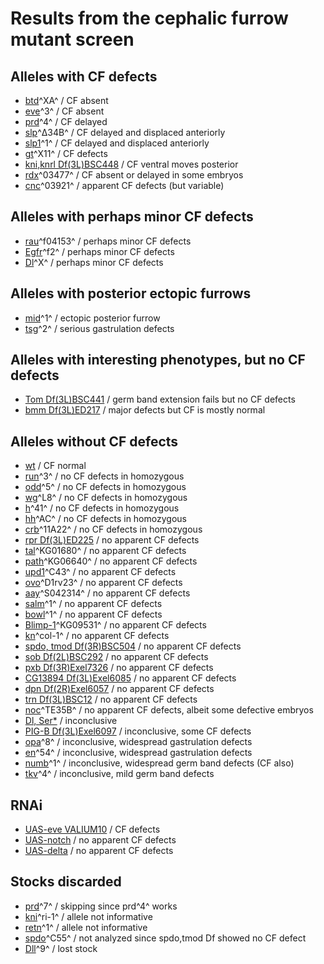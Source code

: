 # Results from the cephalic furrow mutant screen

## Alleles with CF defects

* [btd](http://flybase.org/reports/FBal0030657.html)^XA^ / CF absent
* [eve](http://flybase.org/reports/FBal0003885.html)^3^ / CF absent
* [prd](http://flybase.org/reports/FBal0013967.html)^4^ / CF delayed
* [slp](http://flybase.org/reports/FBal0035631.html)^Δ34B^ / CF delayed and displaced anteriorly
* [slp1](http://flybase.org/reports/FBal0015710.html)^1^ / CF delayed and displaced anteriorly
* [gt](http://flybase.org/reports/FBal0005253)^X11^ / CF defects
* [kni,knrl Df(3L)BSC448](http://flybase.org/reports/FBab0045272) / CF ventral moves posterior
* [rdx](http://flybase.org/reports/FBal0009470)^03477^ / CF absent or delayed in some embryos
* [cnc](http://flybase.org/reports/FBal0009494.html)^03921^ / apparent CF defects (but variable)

## Alleles with perhaps minor CF defects

* [rau](http://flybase.org/reports/FBal0160862.html)^f04153^ / perhaps minor CF defects
* [Egfr](http://flybase.org/reports/FBal0003530)^f2^ / perhaps minor CF defects
* [Dl](http://flybase.org/reports/FBal0002638)^X^ / perhaps minor CF defects

## Alleles with posterior ectopic furrows

* [mid](http://flybase.org/reports/FBal0012261.html)^1^ / ectopic posterior furrow
* [tsg](http://flybase.org/reports/FBal0017192.html)^2^ / serious gastrulation defects

## Alleles with interesting phenotypes, but no CF defects

* [Tom Df(3L)BSC441](http://flybase.org/reports/FBab0045265) / germ band extension fails but no CF defects
* [bmm Df(3L)ED217](http://flybase.org/reports/FBab0035331) / major defects but CF is mostly normal

## Alleles without CF defects

* [wt]() / CF normal
* [run]()^3^ / no CF defects in homozygous
* [odd](http://flybase.org/reports/FBal0013225.html)^5^ / no CF defects in homozygous
* [wg](http://flybase.org/reports/FBal0018500.html)^L8^ / no CF defects in homozygous
* [h](http://flybase.org/reports/FBal0005358.html)^41^ / no CF defects in homozygous
* [hh](http://flybase.org/reports/FBal0031481.html)^AC^ / no CF defects in homozygous
* [crb](http://flybase.org/reports/FBal0001817)^11A22^ / no CF defects in homozygous
* [rpr Df(3L)ED225](http://flybase.org/reports/FBab0035337) / no apparent CF defects
* [tal](http://flybase.org/reports/FBal0198097)^KG01680^ / no apparent CF defects
* [path](http://flybase.org/reports/FBal0148234)^KG06640^ / no apparent CF defects
* [upd1](http://flybase.org/reports/FBal0013294.html)^C43^ / no apparent CF defects
* [ovo](http://flybase.org/reports/FBal0013400)^D1rv23^ / no apparent CF defects
* [aay](http://flybase.org/reports/FBal0083142)^S042314^ / no apparent CF defects
* [salm](http://flybase.org/reports/FBal0015124.html)^1^ / no apparent CF defects
* [bowl](http://flybase.org/reports/FBal0051737.html)^1^ / no apparent CF defects
* [Blimp-1](http://flybase.org/reports/FBal0216736)^KG09531^ / no apparent CF defects
* [kn](http://flybase.org/reports/FBal0097027.html)^col-1^ / no apparent CF defects
* [spdo, tmod Df(3R)BSC504](http://flybase.org/reports/FBab0045320.html) / no apparent CF defects
* [sob Df(2L)BSC292](http://flybase.org/reports/FBab0045031) / no apparent CF defects
* [pxb Df(3R)Exel7326](http://flybase.org/reports/FBab0038314) / no apparent CF defects
* [CG13894 Df(3L)Exel6085](http://flybase.org/reports/FBab0038105) / no apparent CF defects
* [dpn Df(2R)Exel6057](http://flybase.org/reports/FBab0037995) / no apparent CF defects
* [trn Df(3L)](http://flybase.org/reports/FBab0029722)[BSC12](http://flybase.org/reports/FBab0029722) / no apparent CF defects
* [noc](http://flybase.org/reports/FBal0013043.html)^TE35B^ / no apparent CF defects, albeit some defective embryos
* [Dl, Ser*](https://cbglist.mpi-cbg.de/itemFly.html?labCode=knust&id=8a8182da5f6cefb6016252fcc07c2102) / inconclusive
* [PIG-B Df(3L)Exel6097](http://flybase.org/reports/FBab0038117.html) / inconclusive, some CF defects
* [opa](http://flybase.org/reports/FBal0013272)^8^ / inconclusive, widespread gastrulation defects
* [en](http://flybase.org/reports/FBal0003769.html)^54^ / inconclusive, widespread gastrulation defects
* [numb](http://flybase.org/reports/FBal0013186)^1^ / inconclusive, widespread germ band defects (CF also)
* [tkv](http://flybase.org/reports/FBal0016821)^4^ / inconclusive, mild germ band defects

## RNAi

* [UAS-eve VALIUM10](https://bdsc.indiana.edu/Home/Search?presearch=28734) / CF defects
* [UAS-notch](https://cbglist.mpi-cbg.de/itemFly.html?labCode=knust&id=ff8080813b1caeb8013b1e0b5094083a) / no apparent CF defects
* [UAS-delta](https://cbglist.mpi-cbg.de/itemFly.html?labCode=knust&id=ff8080813b1caeb8013b1e166a4e08bf) / no apparent CF defects

## Stocks discarded

* [prd](http://flybase.org/reports/FBal0013970.html)^7^ / skipping since prd^4^ works
* [kni](http://flybase.org/reports/FBal0014568.html)^ri-1^ / allele not informative
* [retn](http://flybase.org/reports/FBal0101451.html)^1^ / allele not informative
* [spdo](http://flybase.org/reports/FBal0050554)^C55^ / not analyzed since spdo,tmod Df showed no CF defect
* [Dll](http://flybase.org/reports/FBal0001006.html)^9^ / lost stock

